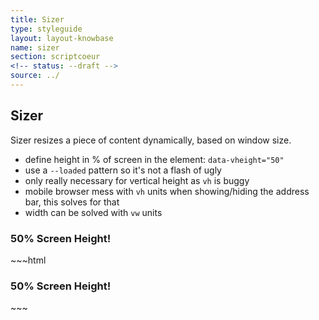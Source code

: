 ```yaml
---
title: Sizer
type: styleguide
layout: layout-knowbase
name: sizer
section: scriptcoeur
<!-- status: --draft -->
source: ../
---
```


<main markdown="1">

## Sizer

Sizer resizes a piece of content dynamically, based on window size.

- define height in % of screen in the element: `data-vheight="50"`
- use a `--loaded` pattern so it's not a flash of ugly
- only really necessary for vertical height as `vh` is buggy
- mobile browser mess with `vh` units when showing/hiding the address bar, this solves for that
- width can be solved with `vw` units 

<div class="_styleguide-example">

  <script src="../javascripts/scriptcoeur/sizer.js" type="text/javascript"></script>
  <h3 class="_sizer-vheight _align-vertically " data-vheight="50">
    50% Screen Height!
  </h3>

</div>
~~~html
<script src="../javascripts/scriptcoeur/sizer.js" type="text/javascript"></script>
<h3 class="_sizer-vheight _align-vertically " data-vheight="50">
  50% Screen Height!
</h3>
~~~


</main>



